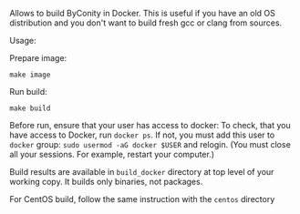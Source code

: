 Allows to build ByConity in Docker.
This is useful if you have an old OS distribution and you don't want to build fresh gcc or clang from sources.

Usage:

Prepare image:
```
make image
```

Run build:
```
make build
```

Before run, ensure that your user has access to docker:
To check, that you have access to Docker, run `docker ps`.
If not, you must add this user to `docker` group: `sudo usermod -aG docker $USER` and relogin.
(You must close all your sessions. For example, restart your computer.)

Build results are available in `build_docker` directory at top level of your working copy.
It builds only binaries, not packages.

For CentOS build, follow the same instruction with the `centos` directory
